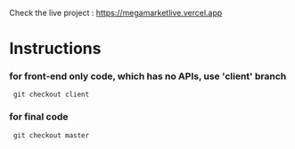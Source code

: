 Check the live project : https://megamarketlive.vercel.app

# Instructions


### for front-end only code, which has no APIs, use 'client' branch

``` git checkout client```


### for final code

``` git checkout master```
